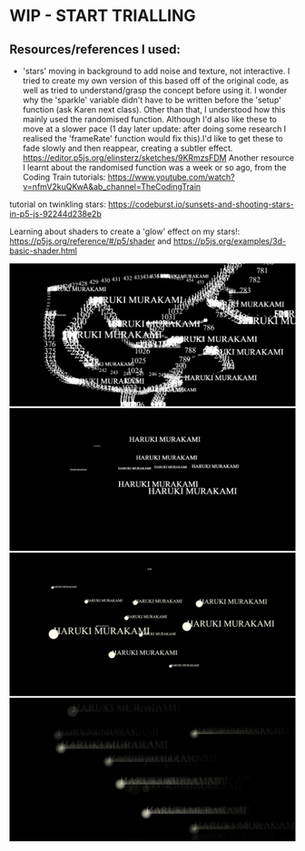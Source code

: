 # WIP - START TRIALLING

## Resources/references I used:

- 'stars' moving in background to add noise and texture, not interactive. I tried to create my own version of this based off of the original code, as well as tried to understand/grasp the concept before using it. 
I wonder why the 'sparkle' variable didn't have to be written before the 'setup' function (ask Karen next class). Other than that, I understood how this mainly used the randomised function. Although I'd also like these to move at a slower pace (1 day later update: after doing some research I realised the 'frameRate' function would fix this).I'd like to get these to fade slowly and then reappear, creating a subtler effect. 
https://editor.p5js.org/elinsterz/sketches/9KRmzsFDM
Another resource I learnt about the randomised function was a week or so ago, from the Coding Train tutorials: https://www.youtube.com/watch?v=nfmV2kuQKwA&ab_channel=TheCodingTrain

tutorial on twinkling stars: https://codeburst.io/sunsets-and-shooting-stars-in-p5-js-92244d238e2b

Learning about shaders to create a 'glow' effect on my stars!: https://p5js.org/reference/#/p5/shader and https://p5js.org/examples/3d-basic-shader.html

<img src="trial1.JPG">
<img src="trial2.JPG">
<img src="trial3.JPG">
<img src="trial4.JPG">

